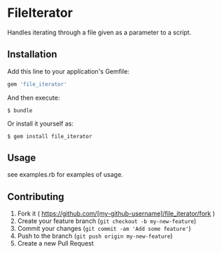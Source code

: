 # FileIterator

Handles iterating through a file given as a parameter to a script.

## Installation

Add this line to your application's Gemfile:

```ruby
gem 'file_iterator'
```

And then execute:

    $ bundle

Or install it yourself as:

    $ gem install file_iterator

## Usage

see examples.rb for examples of usage.

## Contributing

1. Fork it ( https://github.com/[my-github-username]/file_iterator/fork )
2. Create your feature branch (`git checkout -b my-new-feature`)
3. Commit your changes (`git commit -am 'Add some feature'`)
4. Push to the branch (`git push origin my-new-feature`)
5. Create a new Pull Request
